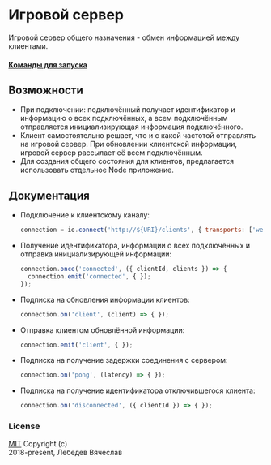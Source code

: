 # Игровой сервер
Игровой сервер общего назначения - обмен информацией между клиентами.

#### [Команды для запуска](commands.md)

## Возможности
* При подключении: подключённый получает идентификатор и информацию о всех подключённых,
  а всем подключённым отправляется инициализирующая информация подключённого.
* Клиент самостоятельно решает, что и с какой частотой отправлять на игровой сервер.
  При обновлении клиентской информации, игровой сервер рассылает её всем подключённым.
* Для создания общего состояния для клиентов, предлагается использовать отдельное Node приложение.

## Документация
* Подключение к клиентскому каналу:
  ```js
  connection = io.connect('http://${URI}/clients', { transports: ['websocket'] });
  ```

* Получение идентификатора, информации о всех подключённых и отправка инициализирующей информации:
  ```js
  connection.once('connected', ({ clientId, clients }) => {
    connection.emit('connected', { });
  });
  ```

* Подписка на обновления информации клиентов:
  ```js
  connection.on('client', (client) => { });
  ```

* Отправка клиентом обновлённой информации:
  ```js
  connection.emit('client', { });
  ```

* Подписка на получение задержки соединения с сервером:
  ```js
  connection.on('pong', (latency) => { });
  ```

* Подписка на получение идентификатора отключившегося клиента:
  ```js
  connection.on('disconnected', ({ clientId }) => { });
  ```

### License
[MIT](LICENSE) Copyright (c)  
2018-present, Лебедев Вячеслав
